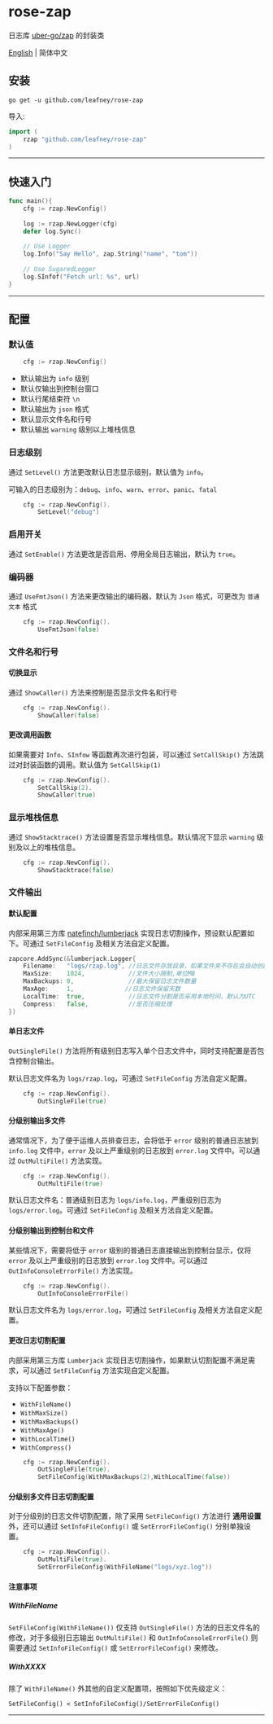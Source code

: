 # rose-zap
 
日志库 [uber-go/zap](https://github.com/uber-go/zap) 的封装类

[English](README.md) | 简体中文

## 安装

```shell
go get -u github.com/leafney/rose-zap
```

导入:

```go
import (
    rzap "github.com/leafney/rose-zap"
)
```

----

## 快速入门

```go
func main(){
    cfg := rzap.NewConfig()
    
    log := rzap.NewLogger(cfg)
    defer log.Sync()
    
    // Use Logger
    log.Info("Say Hello", zap.String("name", "tom"))
    
    // Use SugaredLogger
    log.SInfof("Fetch url: %s", url)
}
```

----

## 配置

### 默认值

```go
    cfg := rzap.NewConfig()
```

- 默认输出为 `info` 级别
- 默认仅输出到控制台窗口
- 默认行尾结束符 `\n`
- 默认输出为 `json` 格式
- 默认显示文件名和行号
- 默认输出 `warning` 级别以上堆栈信息

### 日志级别

通过 `SetLevel()` 方法更改默认日志显示级别，默认值为 `info`。

可输入的日志级别为：`debug`、`info`、`warn`、`error`、`panic`、`fatal`

```go
    cfg := rzap.NewConfig().
        SetLevel("debug")
```

### 启用开关

通过 `SetEnable()` 方法更改是否启用、停用全局日志输出，默认为 `true`。

### 编码器

通过 `UseFmtJson()` 方法来更改输出的编码器，默认为 `Json` 格式，可更改为 `普通文本` 格式

```go
    cfg := rzap.NewConfig().
        UseFmtJson(false)
```

### 文件名和行号

#### 切换显示

通过 `ShowCaller()` 方法来控制是否显示文件名和行号

```go
    cfg := rzap.NewConfig().
        ShowCaller(false)
```

#### 更改调用函数

如果需要对 `Info`、`SInfow` 等函数再次进行包装，可以通过 `SetCallSkip()` 方法跳过对封装函数的调用。默认值为 `SetCallSkip(1)`

```go
    cfg := rzap.NewConfig().
        SetCallSkip(2).
        ShowCaller(true)
```

### 显示堆栈信息

通过 `ShowStacktrace()` 方法设置是否显示堆栈信息。默认情况下显示 `warning` 级别及以上的堆栈信息。

```go
    cfg := rzap.NewConfig().
        ShowStacktrace(false)
```

### 文件输出

#### 默认配置

内部采用第三方库 [natefinch/lumberjack](https://github.com/natefinch/lumberjack) 实现日志切割操作，预设默认配置如下。可通过 `SetFileConfig` 及相关方法自定义配置。

```go
zapcore.AddSync(&lumberjack.Logger{
	Filename:   "logs/rzap.log", //日志文件存放目录，如果文件夹不存在会自动创建
	MaxSize:    1024,            //文件大小限制,单位MB
	MaxBackups: 0,               //最大保留日志文件数量
	MaxAge:     1,              //日志文件保留天数
	LocalTime:  true,            //日志文件分割是否采用本地时间，默认为UTC
	Compress:   false,           //是否压缩处理
})
```

#### 单日志文件

`OutSingleFile()` 方法将所有级别日志写入单个日志文件中，同时支持配置是否包含控制台输出。

默认日志文件名为 `logs/rzap.log`，可通过 `SetFileConfig` 方法自定义配置。

```go
    cfg := rzap.NewConfig().
        OutSingleFile(true)
```

#### 分级别输出多文件

通常情况下，为了便于运维人员排查日志，会将低于 `error` 级别的普通日志放到 `info.log` 文件中，`error` 及以上严重级别的日志放到 `error.log` 文件中。可以通过 `OutMultiFile()` 方法实现。

```go
    cfg := rzap.NewConfig().
        OutMultiFile(true)
```

默认日志文件名：普通级别日志为 `logs/info.log`，严重级别日志为 `logs/error.log`。可通过 `SetFileConfig` 及相关方法自定义配置。

#### 分级别输出到控制台和文件

某些情况下，需要将低于 `error` 级别的普通日志直接输出到控制台显示，仅将 `error` 及以上严重级别的日志放到 `error.log` 文件中。可以通过 `OutInfoConsoleErrorFile()` 方法实现。

```go
    cfg := rzap.NewConfig().
        OutInfoConsoleErrorFile()
```

默认日志文件名为 `logs/error.log`，可通过 `SetFileConfig` 及相关方法自定义配置。

#### 更改日志切割配置

内部采用第三方库 `Lumberjack` 实现日志切割操作，如果默认切割配置不满足需求，可以通过 `SetFileConfig` 方法实现自定义配置。

支持以下配置参数：

- `WithFileName()`
- `WithMaxSize()`
- `WithMaxBackups()`
- `WithMaxAge()`
- `WithLocalTime()`
- `WithCompress()`

```go
    cfg := rzap.NewConfig().
        OutSingleFile(true).
        SetFileConfig(WithMaxBackups(2),WithLocalTime(false))
```

#### 分级别多文件日志切割配置

对于分级别的日志文件切割配置，除了采用 `SetFileConfig()` 方法进行 **通用设置** 外，还可以通过 `SetInfoFileConfig()` 或 `SetErrorFileConfig()` 分别单独设置。

```go
    cfg := rzap.NewConfig().
        OutMultiFile(true).
        SetErrorFileConfig(WithFileName("logs/xyz.log"))
```

#### 注意事项

##### WithFileName

`SetFileConfig(WithFileName())` 仅支持 `OutSingleFile()` 方法的日志文件名的修改，对于多级别日志输出 `OutMultiFile()` 和 `OutInfoConsoleErrorFile()` 则需要通过 `SetInfoFileConfig()` 或 `SetErrorFileConfig()` 来修改。

##### WithXXXX

除了 `WithFileName()` 外其他的自定义配置项，按照如下优先级定义：

```
SetFileConfig() < SetInfoFileConfig()/SetErrorFileConfig()
```

----
